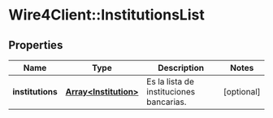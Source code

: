 # Wire4Client::InstitutionsList

## Properties
Name | Type | Description | Notes
------------ | ------------- | ------------- | -------------
**institutions** | [**Array&lt;Institution&gt;**](Institution.md) | Es la lista de instituciones bancarias. | [optional] 


